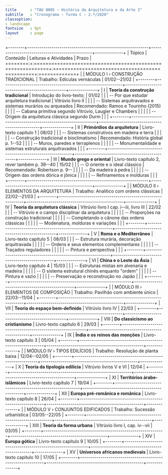 ```yaml
---
title      : "TAU 0005 › História da Arquitetura e da Arte I"
subtitle   : "Cronograma › Turma C › 2.º/2020"
classoption:
- landscape
fontsize   : 9pt
layout     : page
---
```


+--------+------------------------------------------------------------+------------------------------------------------+--------------+
| Tópico | Conteúdo                                                   | Leituras e Atividades                          | Prazo        |
+=======:+:===========================================================+:===============================================+:=============+
|        | MÓDULO I › CONSTRUÇÃO TRADICIONAL                          | Trabalho: Edículas vernáculas                  | 01/02--21/02 |
+--------+------------------------------------------------------------+------------------------------------------------+--------------+
|      I | **Teoria da construção tradicional**                       | Introdução do livro-texto;                     | 01/02        |
|        | -- Por que estudar arquitetura tradicional                 | Vitrúvio livro II                              |              |
|        | -- Sistemas arquitravados e sistemas murários ou arqueados | Recomendado: Ramos e Tourinho (2015)           |              |
|        | -- Cabana primitiva segundo Vitrúvio, Laugier e Chambers   |                                                |              |
|        | -- Origem da arquitetura clássica segundo Durm             |                                                |              |
+--------+------------------------------------------------------------+------------------------------------------------+--------------+
|     II | **Primórdios da arquitetura**                              | Livro-texto capítulo 1                         | 08/02        |
|        | -- Sistemas construtivos em madeira e terra                |                                                |              |
|        | -- Construção tradicional e bioclimatismo                  | Recomendado: História global p. 1--52          |              |
|        | -- Muros, paredes e terraplenos                            |                                                |              |
|        | -- Monumentalidade e sistemas estruturais arquitravados    |                                                |              |
+--------+------------------------------------------------------------+------------------------------------------------+--------------+
|    III | **Mundo grego e oriental**                                 | Livro-texto capítulo 2, rever também p. 39--40 | 15/02        |
|        | -- O oriente e o ideal clássico                            | Recomendado: Robertson p. 9--                  |              |
|        | -- Da madeira à pedra                                      |                                                |              |
|        | -- Origem das ordens dórica e jônica                       |                                                |              |
|        | -- Refinamentos e molduras                                 |                                                |              |
+--------+------------------------------------------------------------+------------------------------------------------+--------------+
|        | MÓDULO II › ELEMENTOS DA ARQUITETURA                       | Trabalho: Analítico com ordens clássicas       | 22/02--21/03 |
+--------+------------------------------------------------------------+------------------------------------------------+--------------+
|     IV | **Teoria da arquitetura clássica**                         | Vitrúvio livro I cap. i--iii, livro III        | 22/02        |
|        | -- Vitrúvio e o campo disciplinar da arquitetura           |                                                |              |
|        | -- Proporções na construção tradicional                    |                                                |              |
|        | -- Completando o cânone das ordens clássicas               |                                                |              |
|        | -- Modenatura, molduras e variações                        |                                                |              |
+--------+------------------------------------------------------------+------------------------------------------------+--------------+
|      V | **Roma e o Mediterrâneo**                                  | Livro-texto capítulo 5                         | 08/03        |
|        | -- Estrutura murária, decoração arquitravada               |                                                |              |
|        | -- Ordens e seus elementos complementares                  |                                                |              |
|        | -- Traçados reguladores                                    |                                                |              |
|        | -- Pintura e perspectiva                                   |                                                |              |
+--------+------------------------------------------------------------+------------------------------------------------+--------------+
|     VI | **China e o Leste da Ásia**                                | Livro-texto capítulo 4                         | 15/03        |
|        | -- Estruturas mistas em alvenaria e madeira                |                                                |              |
|        | -- O sistema estrutural chinês enquanto "ordem"            |                                                |              |
|        | -- Pintura e vazio                                         |                                                |              |
|        | -- Preservação e reconstrução no Japão                     |                                                |              |
+--------+------------------------------------------------------------+------------------------------------------------+--------------+
|        | MÓDULO III › ELEMENTOS DE COMPOSIÇÃO                       | Trabalho: Pavilhão com ambiente único          | 22/03--11/04 |
+--------+------------------------------------------------------------+------------------------------------------------+--------------+
|    VII | **Teoria do espaço bem-definido**                          | Vitrúvio livro IV                              | 22/03        |
+--------+------------------------------------------------------------+------------------------------------------------+--------------+
|   VIII | **Do classicismo ao cristianismo**                         | Livro-texto capítulo 6                         | 29/03        |
+--------+------------------------------------------------------------+------------------------------------------------+--------------+
|     IX | **Índia e os reinos das monções**                          | Livro-texto capítulo 3                         | 05/04        |
+--------+------------------------------------------------------------+------------------------------------------------+--------------+
|        | MÓDULO IV › TIPOS EDILÍCIOS                                | Trabalho: Resolução de planta baixa            | 12/04--02/05 |
+--------+------------------------------------------------------------+------------------------------------------------+--------------+
|      X | **Teoria da tipologia edilícia**                           | Vitrúvio livros V e VI                         | 12/04        |
+--------+------------------------------------------------------------+------------------------------------------------+--------------+
|     XI | **Territórios árabe-islâmicos**                            | Livro-texto capítulo 7                         | 19/04        |
+--------+------------------------------------------------------------+------------------------------------------------+--------------+
|    XII | **Europa pré-românica e românica**                         | Livro-texto capítulo 8                         | 26/04        |
+--------+------------------------------------------------------------+------------------------------------------------+--------------+
|        | MÓDULO V › CONJUNTOS EDIFICADOS                            | Trabalho: Sucessão urbanística                 | 03/05--22/05 |
+--------+------------------------------------------------------------+------------------------------------------------+--------------+
|   XIII | **Teoria da forma urbana**                                 | Vitrúvio livro I, cap. iv--vii                 | 03/05        |
+--------+------------------------------------------------------------+------------------------------------------------+--------------+
|    XIV | **Europa gótica**                                          | Livro-texto capítulo 9                         | 10/05        |
+--------+------------------------------------------------------------+------------------------------------------------+--------------+
|     XV | **Universos africanos medievais**                          | Livro-texto capítulo 10                        | 17/05        |
+--------+------------------------------------------------------------+------------------------------------------------+--------------+
